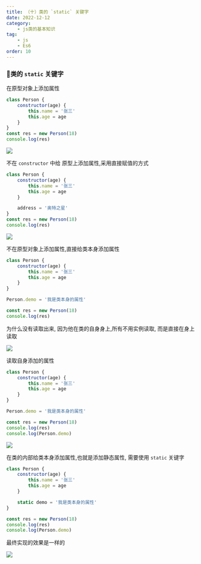```yaml
---
title: （十）类的 `static` 关键字
date: 2022-12-12
category:
    - js类的基本知识
tag:
    - js
    - Es6
order: 10
---
```


### 🐆类的 `static` 关键字 
在原型对象上添加属性
```js
class Person {
    constructor(age) {
        this.name = '张三'
        this.age = age
    }
}
const res = new Person(18)
console.log(res)
```

![](https://image.zswei.xyz/img/202301092237795.png)

不在 `constructor` 中给 原型上添加属性,采用直接赋值的方式
```js
class Person {
    constructor(age) {
        this.name = '张三'
        this.age = age
    }

    address = '奥特之星'
}
const res = new Person(18)
console.log(res)
```

![](https://image.zswei.xyz/img/202301092239200.png)


不在原型对象上添加属性,直接给类本身添加属性
```js
class Person {
    constructor(age) {
        this.name = '张三'
        this.age = age
    }
}

Person.demo = '我是类本身的属性'

const res = new Person(18)
console.log(res)
```
为什么没有读取出来, 因为他在类的自身身上,所有不用实例读取, 而是直接在身上读取

![](https://image.zswei.xyz/img/202301092239200.png)


读取自身添加的属性
```js
class Person {
    constructor(age) {
        this.name = '张三'
        this.age = age
    }
}

Person.demo = '我是类本身的属性'

const res = new Person(18)
console.log(res)
console.log(Person.demo)
```

![](https://image.zswei.xyz/img/202301092242309.png)

在类的内部给类本身添加属性,也就是添加静态属性, 需要使用 `static` 关键字
```js
class Person {
    constructor(age) {
        this.name = '张三'
        this.age = age
    }

    static demo = '我是类本身的属性'
}

const res = new Person(18)
console.log(res)
console.log(Person.demo)
```
最终实现的效果是一样的

![](https://image.zswei.xyz/img/202301092242309.png)